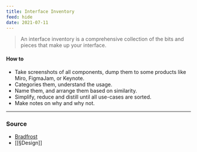 ```yaml
---
title: Interface Inventory
feed: hide
date: 2021-07-11
---
```


> An interface inventory is a comprehensive collection of the bits and pieces that make up your interface.

#### How to
- Take screenshots of all components, dump them to some products like Miro, FigmaJam, or Keynote. 
- Categories them, understand the usage. 
- Name them, and arrange them based on similarity. 
- Simplify, reduce and distill until all use-cases are sorted. 
- Make notes on why and why not.



--- 

### Source
- [Bradfrost](https://bradfrost.com/blog/post/interface-inventory/)
- [[§Design]]